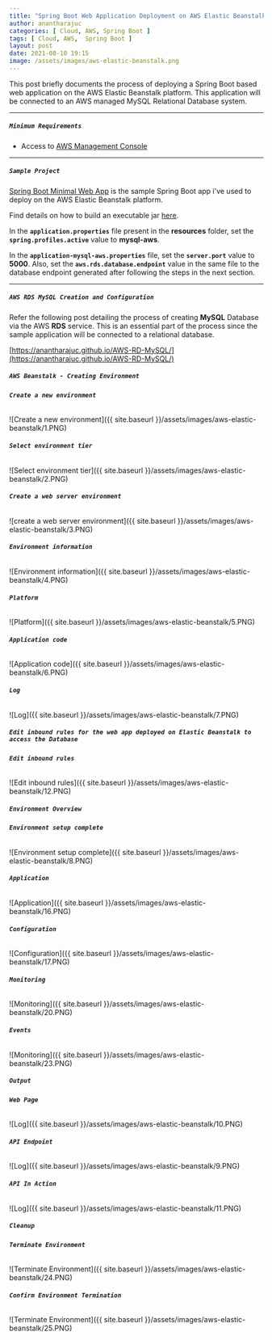 ```yaml
---
title: "Spring Boot Web Application Deployment on AWS Elastic Beanstalk and AWS RDS"
author: anantharajuc
categories: [ Cloud, AWS, Spring Boot ]
tags: [ Cloud, AWS,  Spring Boot ]
layout: post
date: 2021-08-10 19:15
image: /assets/images/aws-elastic-beanstalk.png
---
```


This post briefly documents the process of deploying a Spring Boot based web application on the AWS Elastic Beanstalk platform. This application will be connected to an AWS managed MySQL Relational Database system.

---

##### **`Minimum Requirements`**

- Access to [AWS Management Console](https://aws.amazon.com/console/)

---

##### **`Sample Project`**

[Spring Boot Minimal Web App](https://github.com/AnanthaRajuC/Spring-Boot-Minimal-Web-App) is the sample Spring Boot app i've used to deploy on the AWS Elastic Beanstalk platform.

Find details on how to build an executable jar [here](https://github.com/AnanthaRajuC/Spring-Boot-Minimal-Web-App/blob/main/documents/INSTALLATION.MD#building-the-jar).

In the **`application.properties`** file present in the **resources** folder, set the **`spring.profiles.active`** value to **mysql-aws**.

In the **`application-mysql-aws.properties`** file, set the **`server.port`** value to **5000**. Also, set the **`aws.rds.database.endpoint`** value in the same file to the database endpoint generated after following the steps in the next section.

---

##### **`AWS RDS MySQL Creation and Configuration`**

Refer the following post detailing the process of creating **MySQL** Database via the AWS **RDS** service. This is an essential part of the process since the sample application will be connected to a relational database.

[https://anantharajuc.github.io/AWS-RD-MySQL/](https://anantharajuc.github.io/AWS-RD-MySQL/)

##### **`AWS Beanstalk - Creating Environment`**

###### **`Create a new environment`**

![Create a new environment]({{ site.baseurl }}/assets/images/aws-elastic-beanstalk/1.PNG) 

###### **`Select environment tier`**

![Select environment tier]({{ site.baseurl }}/assets/images/aws-elastic-beanstalk/2.PNG) 

###### **`Create a web server environment`**

![create a web server environment]({{ site.baseurl }}/assets/images/aws-elastic-beanstalk/3.PNG) 

###### **`Environment information`**

![Environment information]({{ site.baseurl }}/assets/images/aws-elastic-beanstalk/4.PNG) 

###### **`Platform`**

![Platform]({{ site.baseurl }}/assets/images/aws-elastic-beanstalk/5.PNG) 

###### **`Application code`**

![Application code]({{ site.baseurl }}/assets/images/aws-elastic-beanstalk/6.PNG) 

###### **`Log`**

![Log]({{ site.baseurl }}/assets/images/aws-elastic-beanstalk/7.PNG) 

##### **`Edit inbound rules for the web app deployed on Elastic Beanstalk to access the Database`**

###### **`Edit inbound rules`**

![Edit inbound rules]({{ site.baseurl }}/assets/images/aws-elastic-beanstalk/12.PNG) 

##### **`Environment Overview`**

###### **`Environment setup complete`**

![Environment setup complete]({{ site.baseurl }}/assets/images/aws-elastic-beanstalk/8.PNG) 

###### **`Application`**

![Application]({{ site.baseurl }}/assets/images/aws-elastic-beanstalk/16.PNG) 

###### **`Configuration`**

![Configuration]({{ site.baseurl }}/assets/images/aws-elastic-beanstalk/17.PNG) 

###### **`Monitoring`**

![Monitoring]({{ site.baseurl }}/assets/images/aws-elastic-beanstalk/20.PNG) 

###### **`Events`**

![Monitoring]({{ site.baseurl }}/assets/images/aws-elastic-beanstalk/23.PNG) 

##### **`Output`**

###### **`Web Page`**

![Log]({{ site.baseurl }}/assets/images/aws-elastic-beanstalk/10.PNG) 

###### **`API Endpoint`**

![Log]({{ site.baseurl }}/assets/images/aws-elastic-beanstalk/9.PNG) 

###### **`API In Action`**

![Log]({{ site.baseurl }}/assets/images/aws-elastic-beanstalk/11.PNG) 

##### **`Cleanup`**

###### **`Terminate Environment`**

![Terminate Environment]({{ site.baseurl }}/assets/images/aws-elastic-beanstalk/24.PNG) 

###### **`Confirm Environment Termination`**

![Terminate Environment]({{ site.baseurl }}/assets/images/aws-elastic-beanstalk/25.PNG) 














